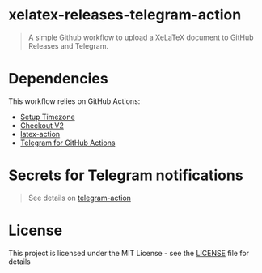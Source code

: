 # xelatex-releases-telegram-action

> A simple Github workflow to upload a XeLaTeX document to GitHub Releases and Telegram.

# Dependencies

This workflow relies on GitHub Actions:

* [Setup Timezone](https://github.com/zcong1993/setup-timezone)
* [Checkout V2](https://github.com/actions/checkout)
* [latex-action](https://github.com/xu-cheng/latex-action)
* [Telegram for GitHub Actions](https://github.com/appleboy/telegram-action)

# Secrets for Telegram notifications

> See details on [telegram-action](https://github.com/appleboy/telegram-action#secrets)

# License

This project is licensed under the MIT License - see the [LICENSE](LICENSE) file for details
